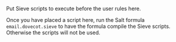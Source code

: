 Put Sieve scripts to execute before the user rules here.

Once you have placed a script here, run the Salt formula
`email.dovecot.sieve` to have the formula compile the
Sieve scripts.  Otherwise the scripts will not be used.
